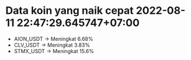 # Data koin yang naik cepat 2022-08-11 22:47:29.645747+07:00

* AION_USDT -> Meningkat 6.68%
* CLV_USDT -> Meningkat 3.83%
* STMX_USDT -> Meningkat 15.6%
